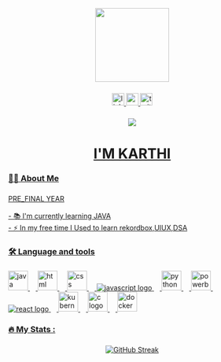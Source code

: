 <div align="center">
  <img height="150" src="https://media2.giphy.com/media/v1.Y2lkPTc5MGI3NjExd3VzMnRkb3h6aGI4bHE5dmdqMGUyeml5ejY0em5jaDMzM293bGltYSZlcD12MV9pbnRlcm5hbF9naWZfYnlfaWQmY3Q9Zw/HzPtbOKyBoBFsK4hyc/giphy.gif"  />
</div>

###

<div align="center">
  <a href ="https://www.linkedin.com/in/karthi-v-013308249/">
  <img src="https://img.shields.io/static/v1?message=LinkedIn&logo=linkedin&label=&color=0077B5&logoColor=white&labelColor=&style=for-the-badge" height="25" alt="linkedin logo"  />
  <a href ="https://mail.google.com/mail/u/1/#inbox">
  <img src="https://img.shields.io/badge/Gmail-D14836?style=for-the-badge&logo=gmail&logoColor=white" height="25" alt="gmail logo"  />
   <a href ="https://www.instagram.com/karthi_keyon?igsh=MWVlcXYwbXF2bHNybg==">
  <img src="https://camo.githubusercontent.com/50cf39121274b3db22bf1bd72cbe25af9078e037441cb5b5bdef1cc9dc5eb2f7/68747470733a2f2f63646e2e7261776769742e636f6d2f73696e647265736f726875732f617765736f6d652f643733303566333864323966656437386661383536353265336136336531353464643865383832392f6d656469612f62616467652e737667" height="25" alt="twitter logo"  />
</div>

###

<div align="center">
  <img src="https://visitor-badge.laobi.icu/badge?page_id=KARTHIKEYON.KARTHIKEYON&"  />
</div>

###

<h1 align="center">I'M KARTHI </h1>

###

<h3 align="left">👩‍💻  About Me</h3>

###

<p align="left">PRE_FINAL YEAR<br><br>- 📚 I'm currently learning JAVA <br>- ⚡ In my free time I Used to learn rekordbox,UIUX,DSA</p>

###

<h3 align="left">🛠 Language and tools</h3>

###

<div align="left">
  <img src="https://imgs.search.brave.com/KJJo5F6RnXbAlEpgO7yDtFhaiySENQmvNdqSBuQ9QYo/rs:fit:500:0:0/g:ce/aHR0cHM6Ly9icmFu/ZHNsb2dvcy5jb20v/d3AtY29udGVudC91/cGxvYWRzL2ltYWdl/cy9qYXZhLWxvZ28t/MS5wbmc" height="40" alt="java logo"/>
  <img width="12" />
  <img src="https://imgs.search.brave.com/BLp5uFQdfXSqmpA6T4d6gQp2CLZC5UYpMHLepquR97Y/rs:fit:500:0:0:0/g:ce/aHR0cHM6Ly91cGxv/YWQud2lraW1lZGlh/Lm9yZy93aWtpcGVk/aWEvY29tbW9ucy82/LzYxL0hUTUw1X2xv/Z29fYW5kX3dvcmRt/YXJrLnN2Zw" height="40" alt="html logo"/>
  <img width="12" />
  <img src="https://imgs.search.brave.com/sylAVDc_dG2HQuMI27__BwhZNXMsX-VWfL2VMMZiMZs/rs:fit:500:0:0:0/g:ce/aHR0cHM6Ly8xMDAw/bG9nb3MubmV0L3dw/LWNvbnRlbnQvdXBs/b2Fkcy8yMDIwLzA5/L0NTUy1Mb2dvLTUw/MHgzMTMucG5n" height="40" alt="css logo"  />
  <img width="12" />
  <img src="https://imgs.search.brave.com/hmbNDpmcorIEe2l6BmhYKAxcP28jsvWqY9kqQCvXeKM/rs:fit:500:0:0:0/g:ce/aHR0cHM6Ly9pY29u/YXBlLmNvbS93cC1j/b250ZW50L3BuZ19s/b2dvX3ZlY3Rvci9q/YXZhc2NyaXB0LWpz/LWxvZ28ucG5n" heightg="33" alt="javascript logo"  />
  <img width="12" />
  <img src="https://imgs.search.brave.com/TZSo_uOjGCgGGKoHfVlgaAo22amOoM89rsoSrIC3bQ4/rs:fit:500:0:0:0/g:ce/aHR0cHM6Ly9icmFu/ZHNsb2dvcy5jb20v/d3AtY29udGVudC91/cGxvYWRzL2ltYWdl/cy9weXRob24tbG9n/by5wbmc" height="40" alt="python logo"  />
  <img width="12" />
  <img src="https://imgs.search.brave.com/LQKx1l6iYjjueba-Gi_qAgHi2z_axkPAGsl3m5YA_-M/rs:fit:500:0:0:0/g:ce/aHR0cHM6Ly91cGxv/YWQud2lraW1lZGlh/Lm9yZy93aWtpcGVk/aWEvY29tbW9ucy9j/L2NmL05ld19Qb3dl/cl9CSV9Mb2dvLnN2/Zw" height="40" alt="powerbi logo"  />
  <img width="12" />
  <img src="https://imgs.search.brave.com/mOCx1bfRkfRFUb4ME2vOJDWNJZ6K0lkAuRM8eXTi4NQ/rs:fit:500:0:0:0/g:ce/aHR0cHM6Ly91cGxv/YWQud2lraW1lZGlh/Lm9yZy93aWtpcGVk/aWEvY29tbW9ucy9h/L2E3L1JlYWN0LWlj/b24uc3Zn height="40" alt=" react logo"  />
  <img width="12" />
  <img src="https://imgs.search.brave.com/A4u8NpgR0g9HD96Auak3P3QwP4mVtsU7KHAEA7TNpR0/rs:fit:500:0:0/g:ce/aHR0cHM6Ly9jbGlw/YXJ0LWxpYnJhcnku/Y29tL2ltYWdlX2dh/bGxlcnkyL1BIUC1M/b2dvLUZyZWUtRG93/bmxvYWQtUE5HLnBu/Zw" height="40" alt="kubernetes logo"  />
  <img width="12" />
  <img src="https://imgs.search.brave.com/piH4HoxxS9uyYLiS_N7tJHLyRpQhQ_0gvzbDkkfUfz4/rs:fit:500:0:0/g:ce/aHR0cHM6Ly91cGxv/YWQud2lraW1lZGlh/Lm9yZy93aWtpcGVk/aWEvY29tbW9ucy8x/LzE4L0NfUHJvZ3Jh/bW1pbmdfTGFuZ3Vh/Z2Uuc3Zn.svg" height="40" alt="c logo"  />
   <img width="12" />
  <img src="https://imgs.search.brave.com/H1AAjMgU0punj1GIcp7XZY16iONu9l2_RsCU1OdkHg0/rs:fit:500:0:0/g:ce/aHR0cHM6Ly91cGxv/YWQud2lraW1lZGlh/Lm9yZy93aWtpcGVk/aWEvY29tbW9ucy8x/LzE4L0lTT19DKytf/TG9nby5zdmc.svg" height="40" alt="docker logo"  />
</div>

###

<h3 align="left">🔥   My Stats :</h3>

###

<div align="center">
 <a href="https://git.io/streak-stats"><img src="https://streak-stats.demolab.com?user=KARTHIKEYON&theme=tokyonight-duo&mode=weekly" alt="GitHub Streak" /></a>
</div>

###
